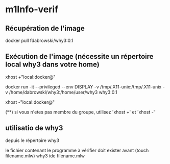 # m1Info-verif

## Récupération de l'image

docker pull fdabrowski/why3:0.1

## Exécution de l'image (nécessite un répertoire local why3 dans votre home)

xhost +"local:docker@"

docker run -it --privileged --env DISPLAY -v /tmp/.X11-unix:/tmp/.X11-unix -v /home/dabrowski/why3:/home/user/why3 why3:0.1

xhost -"local:docker@"

(**) si vous n'etes pas membre du groupe, utilisez 'xhost +' et 'xhost -'

## utilisatio de why3 

depuis le répertoire why3
  
  le fichier contenant le programme à vérifier doit exister avant (touch filename.mlw)
  why3 ide filename.mlw
  
  
